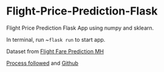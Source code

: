# Flight-Price-Prediction-Flask
Flight Price Prediction Flask App using numpy and sklearn.

In terminal, run ~<code>flask run</code> to start app. 

Dataset from <a href="https://www.kaggle.com/datasets/nikhilmittal/flight-fare-prediction-mh">Flight Fare Prediction MH</a>

<a href="https://machinelearningprojects.net/flight-price-prediction/#Download_Source_code_and_Data_for_Flight_Price_Prediction%E2%80%A6">Process followed</a> and <a href="https://github.com/sharmaji27/Flight-Price-Prediction">Github</a>